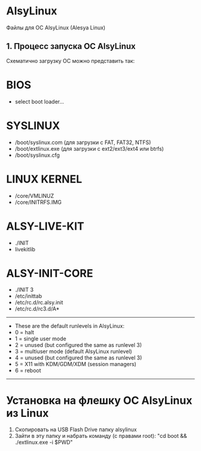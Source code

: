 # AlsyLinux
Файлы для ОС AlsyLinux (Alesya Linux)

## 1. Процесс запуска ОС AlsyLinux

Схематично загрузку ОС можно представить так:

#  BIOS
  + select boot loader...
#  SYSLINUX
  +  /boot/syslinux.com (для загрузки с FAT, FAT32, NTFS)
  +  /boot/extlinux.exe (для загрузки с ext2/ext3/ext4 или btrfs)
  +  /boot/syslinux.cfg    
# LINUX KERNEL   
  +  /core/VMLINUZ
  +  /core/INITRFS.IMG   
# ALSY-LIVE-KIT
  + ./INIT
  + livekitlib  
# ALSY-INIT-CORE
  + ./INIT 3
  + /etc/inittab 
  + /etc/rc.d/rc.alsy.init
  + /etc/rc.d/rc3.d/A*
-------------------------------------------------------------------------------------------
* These are the default runlevels in AlsyLinux:
*   0 = halt
*   1 = single user mode
*   2 = unused (but configured the same as runlevel 3)
*   3 = multiuser mode (default AlsyLinux runlevel)
*   4 = unused (but configured the same as runlevel 3)
*   5 = X11 with KDM/GDM/XDM (session managers)
*   6 = reboot
-------------------------------------------------------------------------------------------

# Установка на флешку ОС AlsyLinux из Linux
1. Скопировать на USB Flash Drive папку alsylinux
2. Зайти в эту папку и набрать команду (c правами root): "cd boot && ./extlinux.exe -i $PWD"
